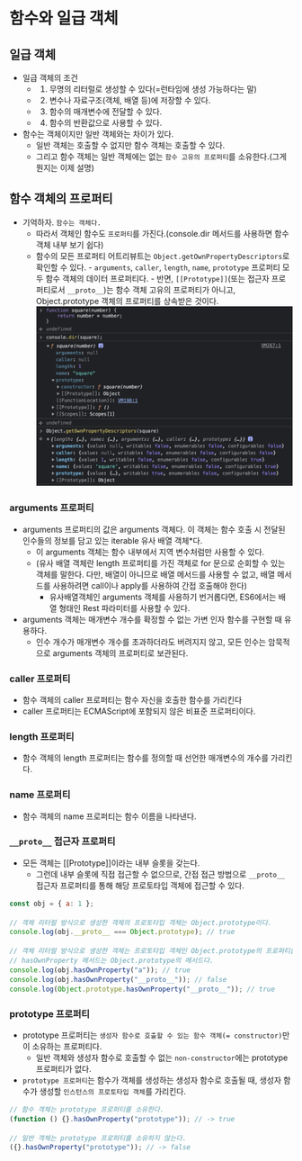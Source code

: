 # 함수와 일급 객체

## 일급 객체

- 일급 객체의 조건
  - 1. 무명의 리터럴로 생성할 수 있다(=런타임에 생성 가능하다는 말)
  - 2. 변수나 자료구조(객체, 배열 등)에 저장할 수 있다.
  - 3. 함수의 매개변수에 전달할 수 있다.
  - 4. 함수의 반환값으로 사용할 수 있다.
- 함수는 객체이지만 일반 객체와는 차이가 있다.
  - 일반 객체는 호출할 수 없지만 함수 객체는 호출할 수 있다.
  - 그리고 함수 객체는 일반 객체에는 없는 `함수 고유의 프로퍼티`를 소유한다.(그게 뭔지는 이제 설명)

## 함수 객체의 프로퍼티

- 기억하자. `함수는 객체다.`
  - 따라서 객체인 함수도 `프로퍼티`를 가진다.(console.dir 메서드를 사용하면 함수 객체 내부 보기 쉽다)
  - 함수의 모든 프로퍼티 어트리뷰트는 `Object.getOwnPropertyDescriptors`로 확인할 수 있다. - `arguments`, `caller`, `length`, `name`, `prototype` 프로퍼티 모두 함수 객체의 데이터 프로퍼티다. - 반면, `[[Prototype]]`(또는 접근자 프로퍼티로서 `__proto__`)는 함수 객체 고유의 프로퍼티가 아니고, Object.prototype 객체의 프로퍼티를 상속받은 것이다.
    ![함수 프로퍼티 어트리뷰트](./img/일급객체.png)

### arguments 프로퍼티

- arguments 프로퍼티의 값은 arguments 객체다. 이 객체는 함수 호출 시 전달된 인수들의 정보를 담고 있는 iterable 유사 배열 객체\*다.
  - 이 arguments 객체는 함수 내부에서 지역 변수처럼만 사용할 수 있다.
  - (유사 배열 객체란 length 프로퍼티를 가진 객체로 for 문으로 순회할 수 있는 객체를 말한다. 다만, 배열이 아니므로 배열 메서드를 사용할 수 없고, 배열 메서드를 사용하려면 call이나 apply를 사용하여 간접 호출해야 한다)
    - 유사배열객체인 arguments 객체를 사용하기 번거롭다면, ES6에서는 배열 형태인 Rest 파라미터를 사용할 수 있다.
- arguments 객체는 매개변수 개수를 확정할 수 없는 가변 인자 함수를 구현할 때 유용하다.
  - 인수 개수가 매개변수 개수를 초과하더라도 버려지지 않고, 모든 인수는 암묵적으로 arguments 객체의 프로퍼티로 보관된다.

### caller 프로퍼티

- 함수 객체의 caller 프로퍼티는 함수 자신을 호출한 함수를 가리킨다
- caller 프로퍼티는 ECMAScript에 포함되지 않은 비표준 프로퍼티이다.

### length 프로퍼티

- 함수 객체의 length 프로퍼티는 함수를 정의할 때 선언한 매개변수의 개수를 가리킨다.

### name 프로퍼티

- 함수 객체의 name 프로퍼티는 함수 이름을 나타낸다.

### `__proto__` 접근자 프로퍼티

- 모든 객체는 [[Prototype]]이라는 내부 슬롯을 갖는다.
  - 그런데 내부 슬롯에 직접 접근할 수 없으므로, 간접 접근 방법으로 `__proto__` 접근자 프로퍼티를 통해 해당 프로토타입 객체에 접근할 수 있다.

```js
const obj = { a: 1 };

// 객체 리터럴 방식으로 생성한 객체의 프로토타입 객체는 Object.prototype이다.
console.log(obj.__proto__ === Object.prototype); // true

// 객체 리터럴 방식으로 생성한 객체는 프로토타입 객체인 Object.prototype의 프로퍼티를 상속받는다.
// hasOwnProperty 메서드는 Object.prototype의 메서드다.
console.log(obj.hasOwnProperty("a")); // true
console.log(obj.hasOwnProperty("__proto__")); // false
console.log(Object.prototype.hasOwnProperty("__proto__")); // true
```

### prototype 프로퍼티

- prototype 프로퍼티는 `생성자 함수로 호출할 수 있는 함수 객체(= constructor)`만이 소유하는 프로퍼티다.
  - 일반 객체와 생성자 함수로 호출할 수 없는 `non-constructor`에는 prototype 프로퍼티가 없다.
- `prototype 프로퍼티`는 함수가 객체를 생성하는 생성자 함수로 호출될 때, 생성자 함수가 생성할 `인스턴스의 프로토타입 객체`를 가리킨다.

```js
// 함수 객체는 prototype 프로퍼티를 소유한다.
(function () {}.hasOwnProperty("prototype")); // -> true

// 일반 객체는 prototype 프로퍼티를 소유하지 않는다.
({}.hasOwnProperty("prototype")); // -> false
```
